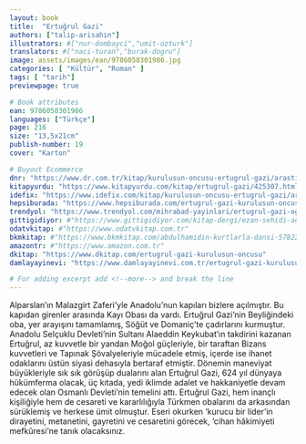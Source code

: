 ```yaml
---
layout: book
title:  "Ertuğrul Gazi"
authors: ["talip-arisahin"]
illustrators: #["nur-dombayci","umit-ozturk"]
translators: #["naci-turan","burak-dogru"]
image: assets/images/ean/9786058301986.jpg
categories: [ "Kültür", "Roman" ]
tags: [ "tarih"]
previewpage: true

# Book attributes
ean: 9786058301986
languages: ["Türkçe"]
page: 216
size: "13,5x21cm"
publish-number: 19
cover: "Karton"

# Buyout Ecommerce
dnr: "https://www.dr.com.tr/kitap/kurulusun-oncusu-ertugrul-gazi/arastirma-tarih/tarihi-kisiler/urunno=0001701899001"
kitapyurdu: "https://www.kitapyurdu.com/kitap/ertugrul-gazi/425307.html&filter_name=Ertu%C4%9Frul+Gazi"
idefix: "https://www.idefix.com/kitap/kurulusun-oncusu-ertugrul-gazi/arastirma-tarih/tarihi-kisiler/urunno=0001701899001"
hepsiburada: "https://www.hepsiburada.com/ertugrul-gazi-kurulusun-oncusu-talip-arisahin-p-HBV0000060UDV"
trendyol: "https://www.trendyol.com/mihrabad-yayinlari/ertugrul-gazi-oglu-osman-gazi-p-3320998"
gittigidiyor: #"https://www.gittigidiyor.com/kitap-dergi/ezan-sehidi-adnan-menderes_pdp_732728793"
odatvkitap: #"https://www.odatvkitap.com.tr"
bkmkitap: #"https://www.bkmkitap.com/abdulhamidin-kurtlarla-dansi-578226"
amazontr: #"https://www.amazon.com.tr"
dkitap: "https://www.dkitap.com/ertugrul-gazi-kurulusun-oncusu"
damlayayinevi: "https://www.damlayayinevi.com.tr/ertugrul-gazi-kurulusun-oncusu"

# For adding excerpt add <!--more--> and break the line
---
```

Alparslan’ın Malazgirt Zaferi’yle Anadolu’nun kapıları bizlere açılmıştır. Bu kapıdan girenler arasında Kayı Obası da vardı. Ertuğrul Gazi’nin Beyliğindeki oba, yer arayışını tamamlamış, Söğüt ve Domaniç’te çadırlarını kurmuştur. Anadolu Selçuklu Devleti’nin Sultanı Alaeddin Keykubat’ın takdirini kazanan Ertuğrul, az kuvvetle bir yandan Moğol güçleriyle, bir taraftan Bizans kuvvetleri ve Tapınak Şövalyeleriyle mücadele etmiş, içerde ise ihanet odaklarını üstün siyasi dehasıyla bertaraf etmiştir.
Dönemin maneviyat büyükleriyle sık sık görüşüp dualarını alan Ertuğrul Gazi, 624 yıl dünyaya hükümferma olacak, üç kıtada, yedi iklimde adalet ve hakkaniyetle devam edecek olan Osmanlı Devleti’nin temelini attı. Ertuğrul Gazi, hem inançlı kişiliğiyle hem de cesareti ve kararlılığıyla Türkmen obalarını da arkasından sürüklemiş ve herkese ümit olmuştur. Eseri okurken ‘kurucu bir lider’in dirayetini, metanetini, gayretini ve cesaretini görecek, ‘cihan hâkimiyeti mefkûresi’ne tanık olacaksınız.
<!--more--> 